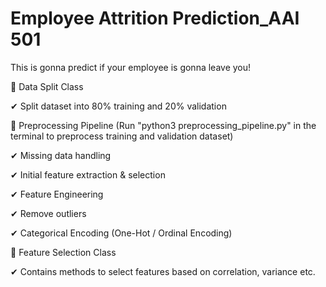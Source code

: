 # Employee Attrition Prediction_AAI 501
This is gonna predict if your employee is gonna leave you!

🔹 Data Split Class

✔ Split dataset into 80% training and 20% validation

🔹 Preprocessing Pipeline (Run "python3 preprocessing_pipeline.py" in the terminal to preprocess training and validation dataset)

✔ Missing data handling

✔ Initial feature extraction & selection

✔ Feature Engineering

✔ Remove outliers

✔ Categorical Encoding (One-Hot / Ordinal Encoding)

🔹 Feature Selection Class

✔ Contains methods to select features based on correlation, variance etc.


